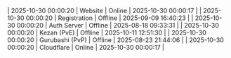 | 2025-10-30 00:00:20 | Website | Online | 2025-10-30 00:00:17 |
| 2025-10-30 00:00:20 | Registration | Offline | 2025-09-09 16:40:23 |
| 2025-10-30 00:00:20 | Auth Server | Offline | 2025-08-18 09:33:31 |
| 2025-10-30 00:00:20 | Kezan (PvE) | Offline | 2025-10-11 12:51:30 |
| 2025-10-30 00:00:20 | Gurubashi (PvP) | Offline | 2025-08-23 21:44:06 |
| 2025-10-30 00:00:20 | Cloudflare | Online | 2025-10-30 00:00:17 |
